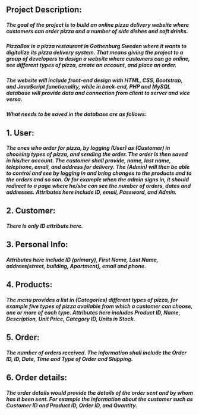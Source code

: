 ## Project Description: 

##### The goal of the project is to build an online pizza delivery website where customers can order pizza and a number of side dishes and soft drinks. 

##### PizzaBox is a pizza restaurant in Gothenburg Sweden where it wants to digitalize its pizza delivery system. That means giving the project to a group of developers to design a website where customers can go online, see different types of pizza, create an account, and place an order. 

##### The website will include front-end design with HTML, CSS, Bootstrap, and JavaScript functionality, while in back-end, PHP and MySQL database will provide data and connection from client to server and vice versa. 


##### What needs to be saved in the database are as follows:

## 1. User: 
##### The ones who order for pizza, by logging (User) as (Customer)  in choosing types of pizza, and sending the order. The order is then saved in his/her account. The customer shall provide, name, last name, telephone, email, and address for delivery. The (Admin) will then be able to control and see by logging in and bring changes to the products and to the orders and so son. Or for example when the admin signs in, it should redirect to a page where he/she can see the number of orders, dates and addresses. Attributes here include ID, email, Password, and Admin. 


## 2. Customer:
##### There is only ID attribute here.

## 3. Personal Info: 
##### Attributes here include ID (primary), First Name, Last Name, address(street, building, Apartment), email and phone. 

## 4. Products:
##### The menu provides a list in (Categories) different types of pizza, for example five types of pizza available from which a customer can choose, one or more of each type. Attributes here includes Product ID, Name, Description, Unit Price, Category ID, Units in Stock.

## 5. Order:
##### The number of orders received. The information shall include the Order ID, ID, Date, Time and Type of Order and Shipping. 

## 6. Order details:
##### The order details would provide the details of the order sent and by whom has it been sent. For example the information about the customer such as Customer ID and Product ID, Order ID, and Quantity.
